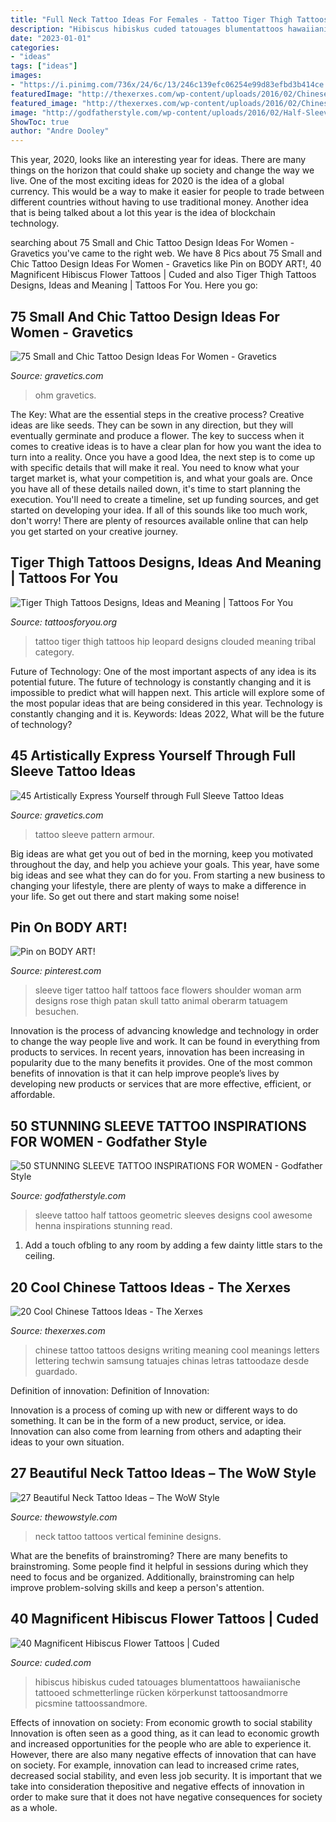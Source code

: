 ```yaml
---
title: "Full Neck Tattoo Ideas For Females - Tattoo Tiger Thigh Tattoos Hip Leopard Designs Clouded Meaning Tribal Category"
description: "Hibiscus hibiskus cuded tatouages blumentattoos hawaiianische tattooed schmetterlinge rücken körperkunst tattoosandmorre picsmine tattoossandmore"
date: "2023-01-01"
categories:
- "ideas"
tags: ["ideas"]
images:
- "https://i.pinimg.com/736x/24/6c/13/246c139efc06254e99d83efbd3b414ce.jpg"
featuredImage: "http://thexerxes.com/wp-content/uploads/2016/02/Chinese-Tattoo-Designs-and-Meanings.jpg"
featured_image: "http://thexerxes.com/wp-content/uploads/2016/02/Chinese-Tattoo-Designs-and-Meanings.jpg"
image: "http://godfatherstyle.com/wp-content/uploads/2016/02/Half-Sleeve-Tattoo-Woman1.jpg"
ShowToc: true
author: "Andre Dooley"
---
```



This year, 2020, looks like an interesting year for ideas. There are many things on the horizon that could shake up society and change the way we live. One of the most exciting ideas for 2020 is the idea of a global currency. This would be a way to make it easier for people to trade between different countries without having to use traditional money. Another idea that is being talked about a lot this year is the idea of blockchain technology.

	

		
searching about 75 Small and Chic Tattoo Design Ideas For Women - Gravetics you've came to the right web. We have 8 Pics about 75 Small and Chic Tattoo Design Ideas For Women - Gravetics like Pin on BODY ART!, 40 Magnificent Hibiscus Flower Tattoos | Cuded and also Tiger Thigh Tattoos Designs, Ideas and Meaning | Tattoos For You. Here you go:
		
    
## 75 Small And Chic Tattoo Design Ideas For Women - Gravetics

<img loading=lazy src="https://www.gravetics.com/wp-content/uploads/2016/11/Ohm.jpg" onerror="this.onerror=null;this.src='https://tse2.mm.bing.net/th?id=OIP.DAPhcE67JnbG1Mw2yEfbKgHaKj&amp;pid=15.1';" alt="75 Small and Chic Tattoo Design Ideas For Women - Gravetics">

_Source: gravetics.com_

>ohm gravetics. 

	

The Key: What are the essential steps in the creative process?
Creative ideas are like seeds. They can be sown in any direction, but they will eventually germinate and produce a flower. The key to success when it comes to creative ideas is to have a clear plan for how you want the idea to turn into a reality. Once you have a good Idea, the next step is to come up with specific details that will make it real. You need to know what your target market is, what your competition is, and what your goals are. Once you have all of these details nailed down, it's time to start planning the execution. You'll need to create a timeline, set up funding sources, and get started on developing your idea. If all of this sounds like too much work, don't worry! There are plenty of resources available online that can help you get started on your creative journey.

    
## Tiger Thigh Tattoos Designs, Ideas And Meaning | Tattoos For You

<img loading=lazy src="https://www.tattoosforyou.org/wp-content/uploads/2017/10/Tiger-Thigh-Tattoo-Photos.jpg" onerror="this.onerror=null;this.src='https://tse1.mm.bing.net/th?id=OIP.jLO32rftUzylZGIAqFH73wHaH8&amp;pid=15.1';" alt="Tiger Thigh Tattoos Designs, Ideas and Meaning | Tattoos For You">

_Source: tattoosforyou.org_

>tattoo tiger thigh tattoos hip leopard designs clouded meaning tribal category. 

	

Future of Technology: One of the most important aspects of any idea is its potential future. The future of technology is constantly changing and it is impossible to predict what will happen next. This article will explore some of the most popular ideas that are being considered in this year.
Technology is constantly changing and it is. Keywords: Ideas 2022, What will be the future of technology?

    
## 45 Artistically Express Yourself Through Full Sleeve Tattoo Ideas

<img loading=lazy src="http://www.gravetics.com/wp-content/uploads/2017/04/dotworktattoo-lineworktattoo-fullsleevetattoo-mandalatattoo-pattern-armour.jpg" onerror="this.onerror=null;this.src='https://tse3.mm.bing.net/th?id=OIP.5Td0PjkfqFfP-fU7TnuHlgHaGD&amp;pid=15.1';" alt="45 Artistically Express Yourself through Full Sleeve Tattoo Ideas">

_Source: gravetics.com_

>tattoo sleeve pattern armour. 

	

Big ideas are what get you out of bed in the morning, keep you motivated throughout the day, and help you achieve your goals. This year, have some big ideas and see what they can do for you. From starting a new business to changing your lifestyle, there are plenty of ways to make a difference in your life. So get out there and start making some noise!

    
## Pin On BODY ART!

<img loading=lazy src="https://i.pinimg.com/736x/24/6c/13/246c139efc06254e99d83efbd3b414ce.jpg" onerror="this.onerror=null;this.src='https://tse1.mm.bing.net/th?id=OIP.rhgp3ovZwQJxcO2wv1dG6wHaHN&amp;pid=15.1';" alt="Pin on BODY ART!">

_Source: pinterest.com_

>sleeve tiger tattoo half tattoos face flowers shoulder woman arm designs rose thigh patan skull tatto animal oberarm tatuagem besuchen. 

	

Innovation is the process of advancing knowledge and technology in order to change the way people live and work. It can be found in everything from products to services. In recent years, innovation has been increasing in popularity due to the many benefits it provides. One of the most common benefits of innovation is that it can help improve people’s lives by developing new products or services that are more effective, efficient, or affordable.

    
## 50 STUNNING SLEEVE TATTOO INSPIRATIONS FOR WOMEN - Godfather Style

<img loading=lazy src="http://godfatherstyle.com/wp-content/uploads/2016/02/Half-Sleeve-Tattoo-Woman1.jpg" onerror="this.onerror=null;this.src='https://tse1.mm.bing.net/th?id=OIP.4zDo9gTl9SYOASdG75KKMAHaK4&amp;pid=15.1';" alt="50 STUNNING SLEEVE TATTOO INSPIRATIONS FOR WOMEN - Godfather Style">

_Source: godfatherstyle.com_

>sleeve tattoo half tattoos geometric sleeves designs cool awesome henna inspirations stunning read. 

	

1. Add a touch ofbling to any room by adding a few dainty little stars to the ceiling.

    
## 20 Cool Chinese Tattoos Ideas - The Xerxes

<img loading=lazy src="http://thexerxes.com/wp-content/uploads/2016/02/Chinese-Tattoo-Designs-and-Meanings.jpg" onerror="this.onerror=null;this.src='https://tse2.mm.bing.net/th?id=OIP.ucmperzefi8pI0OSEtW_DgHaJ4&amp;pid=15.1';" alt="20 Cool Chinese Tattoos Ideas - The Xerxes">

_Source: thexerxes.com_

>chinese tattoo tattoos designs writing meaning cool meanings letters lettering techwin samsung tatuajes chinas letras tattoodaze desde guardado. 

	

Definition of innovation:
Definition of Innovation: 

Innovation is a process of coming up with new or different ways to do something. It can be in the form of a new product, service, or idea. Innovation can also come from learning from others and adapting their ideas to your own situation.

    
## 27 Beautiful Neck Tattoo Ideas – The WoW Style

<img loading=lazy src="http://thewowstyle.com/wp-content/uploads/2015/02/victoria-beckham-back-neck-tattoo.jpg" onerror="this.onerror=null;this.src='https://tse1.mm.bing.net/th?id=OIP.kczqRxtWb9TL0cHG0r2YlgHaID&amp;pid=15.1';" alt="27 Beautiful Neck Tattoo Ideas – The WoW Style">

_Source: thewowstyle.com_

>neck tattoo tattoos vertical feminine designs. 

	

What are the benefits of brainstroming?
There are many benefits to brainstroming. Some people find it helpful in sessions during which they need to focus and be organized. Additionally, brainstroming can help improve problem-solving skills and keep a person's attention.

    
## 40 Magnificent Hibiscus Flower Tattoos | Cuded

<img loading=lazy src="https://www.cuded.com/wp-content/uploads/2014/12/16-Hibiscus-tattoo.jpg" onerror="this.onerror=null;this.src='https://tse1.mm.bing.net/th?id=OIP.9C5m43at8jD4O2n6icQ3SQHaL_&amp;pid=15.1';" alt="40 Magnificent Hibiscus Flower Tattoos | Cuded">

_Source: cuded.com_

>hibiscus hibiskus cuded tatouages blumentattoos hawaiianische tattooed schmetterlinge rücken körperkunst tattoosandmorre picsmine tattoossandmore. 

	

Effects of innovation on society: From economic growth to social stability
Innovation is often seen as a good thing, as it can lead to economic growth and increased opportunities for the people who are able to experience it. However, there are also many negative effects of innovation that can have on society. For example, innovation can lead to increased crime rates, decreased social stability, and even less job security. It is important that we take into consideration thepositive and negative effects of innovation in order to make sure that it does not have negative consequences for society as a whole.


